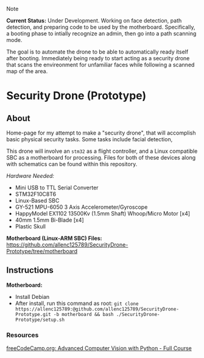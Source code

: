 > [!NOTE]
> **Current Status:** Under Development. Working on face detection, path detection, and preparing code to be used by the motherboard. Specifically, a booting phase to intially recognize an admin, then go into a path scanning mode.
>
> The goal is to automate the drone to be able to automatically ready itself after booting. Immediately being ready to start acting as a security drone that scans the envireonment for unfamiliar faces while following a scanned map of the area.


# Security Drone (Prototype)

## About
Home-page for my attempt to make a "security drone", that will accomplish basic physical security tasks. Some tasks include facial detection,

This drone will involve an `stm32` as a flight controller, and a Linux compatible SBC as a motherboard for processing. Files for both of these devices along with schematics can be found within this repository.

*Hardware Needed:*
+ Mini USB to TTL Serial Converter
+ STM32F10C8T6
+ Linux-Based SBC
+ GY-521 MPU-6050 3 Axis Accelerometer/Gyroscope
+ HappyModel EX1102 13500Kv (1.5mm Shaft) Whoop/Micro Motor [x4]
+ 40mm 1.5mm Bi-Blade [x4]
+ Plastic Skull

**Motherboard (Linux-ARM SBC) Files:** https://github.com/allenc125789/SecurityDrone-Prototype/tree/motherboard

## Instructions
**Motherboard:**
+ Install Debian
+ After install, run this command as root: `git clone https://allenc125789:@github.com/allenc125789/SecurityDrone-Prototype.git -b motherboard && bash ./SecurityDrone-Prototype/setup.sh`

### Resources
[freeCodeCamp.org: Advanced Computer Vision with Python - Full Course](https://youtu.be/01sAkU_NvOY?si=-z81XHAHfTIwfk2N)

